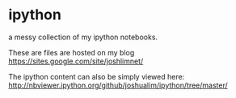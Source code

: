 # ipython
a messy collection of my ipython notebooks.

These are files are hosted on my blog 
https://sites.google.com/site/joshlimnet/

The ipython content can also be simply viewed here:
http://nbviewer.ipython.org/github/joshualim/ipython/tree/master/
